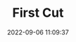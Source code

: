 ---
date: 2022-09-06 11:09:37
title: 'First Cut'	
tags: [free, pixel art, 2D fighter]
img: https://i.imgur.com/f9Ckqbi.png
price: Free	
link: https://drasnus.itch.io/first-cut	


---